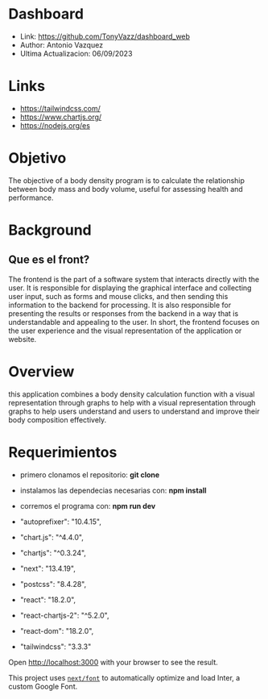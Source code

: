 # Dashboard
- Link: https://github.com/TonyVazz/dashboard_web
- Author: Antonio Vazquez
- Ultima Actualizacion: 06/09/2023

# Links
- https://tailwindcss.com/
- https://www.chartjs.org/
- https://nodejs.org/es

# Objetivo
The objective of a body density program is to calculate the relationship between body mass and body volume, useful for assessing health and performance.


# Background
## Que es el front?
The frontend is the part of a software system that interacts directly with the user. It is responsible for displaying the graphical interface and collecting user input, such as forms and mouse clicks, and then sending this information to the backend for processing. It is also responsible for presenting the results or responses from the backend in a way that is understandable and appealing to the user. In short, the frontend focuses on the user experience and the visual representation of the application or website.

# Overview
this application combines a body density calculation function with a visual representation through graphs to help with a visual representation through graphs to help users understand and users to understand and improve their body composition effectively. 

# Requerimientos
- primero clonamos el repositorio: **git clone**
- instalamos las dependecias necesarias con: **npm install**
- corremos el programa con: **npm run dev**

-    "autoprefixer": "10.4.15",
-   "chart.js": "^4.4.0",
-    "chartjs": "^0.3.24",
-   "next": "13.4.19",
-    "postcss": "8.4.28",
-    "react": "18.2.0",
-    "react-chartjs-2": "^5.2.0",
-    "react-dom": "18.2.0",
-    "tailwindcss": "3.3.3"


Open [http://localhost:3000](http://localhost:3000) with your browser to see the result.

This project uses [`next/font`](https://nextjs.org/docs/basic-features/font-optimization) to automatically optimize and load Inter, a custom Google Font.
